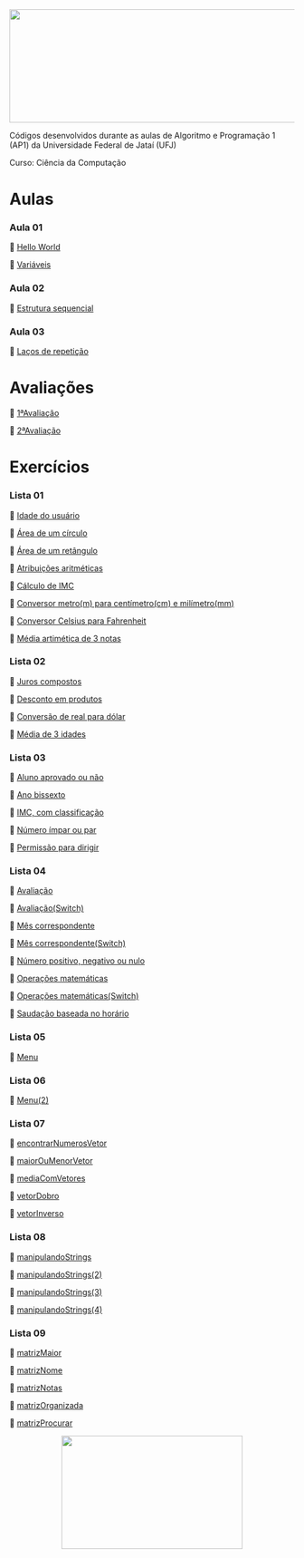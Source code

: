 <div align="center">
  <a>
    <img height="200" width="900" src="https://github.com/Schneiderss/AP1/blob/main/Materiais/assets/output-onlinegiftools%20(4)%20(1).gif">
  </a>
</div>

Códigos desenvolvidos durante as aulas de Algoritmo e Programação 1 (AP1) da Universidade Federal de Jataí (UFJ)

Curso: Ciência da Computação

# Aulas

   ### Aula 01

   🎱 [Hello World](https://github.com/Schneiderss/AP1/blob/main/Materiais/Aula01/hello_world.c)

   🎱 [Variáveis](https://github.com/Schneiderss/AP1/blob/main/Materiais/Aula01/variáveis.c)

   ### Aula 02
   
   🎱 [Estrutura sequencial](https://github.com/Schneiderss/AP1/blob/main/Materiais/Aula02/estrutura%20sequencial.c)

   ### Aula 03

   🎱 [Laços de repetição](https://github.com/Schneiderss/AP1/blob/main/Materiais/Aula03/lacos.c)

# Avaliações

🎱 [1ªAvaliação](https://github.com/Schneiderss/AP1/blob/main/Materiais/1ªAvaliação/calculoDesconto.c)

🎱 [2ªAvaliação]()

# Exercícios

   ### Lista 01
  
   🎱 [Idade do usuário](https://github.com/Schneiderss/AP1/blob/main/Materiais/Lista01/idade%20do%20usuário.c)

   🎱 [Área de um círculo](https://github.com/Schneiderss/AP1/blob/main/Materiais/Lista01/area%20de%20um%20circulo.c)

   🎱 [Área de um retângulo](https://github.com/Schneiderss/AP1/blob/main/Materiais/Lista01/area%20de%20um%20retangulo.c)

   🎱 [Atribuições aritméticas](https://github.com/Schneiderss/AP1/blob/main/Materiais/Lista01/atribuicoes%20aritmeticas.c)

   🎱 [Cálculo de IMC](https://github.com/Schneiderss/AP1/blob/main/Materiais/Lista01/calculo%20de%20imc.c)

   🎱 [Conversor metro(m) para centímetro(cm) e milímetro(mm)](https://github.com/Schneiderss/AP1/blob/main/Materiais/Lista01/conversor%20(m)%20para%20(cm)%20e%20(mm).c)

   🎱 [Conversor Celsius para Fahrenheit](https://github.com/Schneiderss/AP1/blob/main/Materiais/Lista01/conversor%20celsius%20para%20fahrenheit.c)

   🎱 [Média artimética de 3 notas](https://github.com/Schneiderss/AP1/blob/main/Materiais/Lista01/media%20aritmetica%20de%203%20notas.c)

   ### Lista 02
  
   🎱 [Juros compostos](https://github.com/Schneiderss/AP1/blob/main/Materiais/Lista02/juros%20compostos.c)

   🎱 [Desconto em produtos](https://github.com/Schneiderss/AP1/blob/main/Materiais/Lista02/desconto%20em%20produtos.c)

   🎱 [Conversão de real para dólar](https://github.com/Schneiderss/AP1/blob/main/Materiais/Lista02/conversão%20de%20real%20para%20dolar.c)

   🎱 [Média de 3 idades](https://github.com/Schneiderss/AP1/blob/main/Materiais/Lista02/media%20de%203%20idades.c)

   ### Lista 03

   🎱 [Aluno aprovado ou não](https://github.com/Schneiderss/AP1/blob/main/Materiais/Lista03/aluno%20aprovado%20ou%20nao.c)

   🎱 [Ano bissexto](https://github.com/Schneiderss/AP1/blob/main/Materiais/Lista03/ano%20bissexto.c)

   🎱 [IMC, com classificação](https://github.com/Schneiderss/AP1/blob/main/Materiais/Lista03/imc.c)

   🎱 [Número ímpar ou par](https://github.com/Schneiderss/AP1/blob/main/Materiais/Lista03/numero%20impar%20ou%20par.c)

   🎱 [Permissão para dirigir](https://github.com/Schneiderss/AP1/blob/main/Materiais/Lista03/permissao%20para%20dirigir.c)

   ### Lista 04

   🎱 [Avaliação](https://github.com/Schneiderss/AP1/blob/main/Materiais/Lista04/avaliacao.c)

   🎱 [Avaliação(Switch)](https://github.com/Schneiderss/AP1/blob/main/Materiais/Lista04/avaliacao(switch).c)

   🎱 [Mês correspondente](https://github.com/Schneiderss/AP1/blob/main/Materiais/Lista04/mes%20correspondente.c)

   🎱 [Mês correspondente(Switch)](https://github.com/Schneiderss/AP1/blob/main/Materiais/Lista04/mes%20correspondente(switch).c)

   🎱 [Número positivo, negativo ou nulo](https://github.com/Schneiderss/AP1/blob/main/Materiais/Lista04/numero%20positivo,%20negativo%20ou%20nulo.c)

   🎱 [Operações matemáticas](https://github.com/Schneiderss/AP1/blob/main/Materiais/Lista04/operacoes%20matematicas.c)

   🎱 [Operações matemáticas(Switch)](https://github.com/Schneiderss/AP1/blob/main/Materiais/Lista04/operacoes%20matematicas(switch).c)

   🎱 [Saudação baseada no horário](https://github.com/Schneiderss/AP1/blob/main/Materiais/Lista04/saudaçao%20baseada%20no%20horario.c)

   
   ### Lista 05

   🎱 [Menu](https://github.com/Schneiderss/AP1/blob/main/Materiais/Lista05/menu.c)

   ### Lista 06

   🎱 [Menu(2)](https://github.com/Schneiderss/AP1/blob/main/Materiais/Lista06/menu(2).c)

   ### Lista 07

   🎱 [encontrarNumerosVetor](https://github.com/Schneiderss/AP1/blob/main/Materiais/Lista07/encontrarNumerosVetor.c)

   🎱 [maiorOuMenorVetor](https://github.com/Schneiderss/AP1/blob/main/Materiais/Lista07/maiorOuMenorVetor.c)

   🎱 [mediaComVetores](https://github.com/Schneiderss/AP1/blob/main/Materiais/Lista07/mediaComVetores.c)

   🎱 [vetorDobro](https://github.com/Schneiderss/AP1/blob/main/Materiais/Lista07/vetorDobro.c)

   🎱 [vetorInverso](https://github.com/Schneiderss/AP1/blob/main/Materiais/Lista07/vetorInverso.c)

   ### Lista 08

   🎱 [manipulandoStrings](https://github.com/Schneiderss/AP1/blob/main/Materiais/Lista08/manipulandoStrings.c)

   🎱 [manipulandoStrings(2)](https://github.com/Schneiderss/AP1/blob/main/Materiais/Lista08/manipulandoStrings(2).c)

   🎱 [manipulandoStrings(3)](https://github.com/Schneiderss/AP1/blob/main/Materiais/Lista08/manipulandoStrings(3).c)

   🎱 [manipulandoStrings(4)](https://github.com/Schneiderss/AP1/blob/main/Materiais/Lista08/manipulandoStrings(4).c)


   ### Lista 09

   🎱 [matrizMaior](https://github.com/Schneiderss/AP1/blob/main/Materiais/Lista09/matrizMaior.c)

   🎱 [matrizNome](https://github.com/Schneiderss/AP1/blob/main/Materiais/Lista09/matrizNome.c)

   🎱 [matrizNotas](https://github.com/Schneiderss/AP1/blob/main/Materiais/Lista09/matrizNotas.c)

   🎱 [matrizOrganizada](https://github.com/Schneiderss/AP1/blob/main/Materiais/Lista09/matrizOrganizada.c)

   🎱 [matrizProcurar](https://github.com/Schneiderss/AP1/blob/main/Materiais/Lista09/matrizProcurar.c)

<div align="center">
  <a>
    <img height="200" width="320" src="https://i.giphy.com/media/v1.Y2lkPTc5MGI3NjExd2gwYmNmOGV6MnExb3E2YmtsbzJlMmN1MzNuN28zcDY1NWEyZDVvciZlcD12MV9pbnRlcm5hbF9naWZfYnlfaWQmY3Q9Zw/4EiGNSTfy4WC4/giphy.gif">
  </a>
</div>
